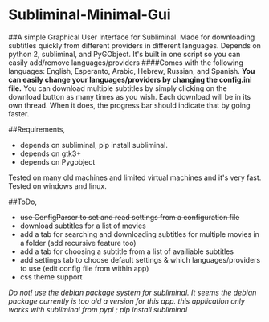 # Subliminal-Minimal-Gui

##A simple Graphical User Interface for Subliminal.
Made for downloading subtitles quickly from different providers in different languages.
Depends on python 2, subliminal, and PyGObject.
It's built in one script so you can easily add/remove languages/providers
####Comes with the following languages:
English, Esperanto, Arabic, Hebrew, Russian, and Spanish.
**You can easily change your languages/providers by changing the config.ini file.**
You can download multiple subtitles by simply clicking on the download button as many times as you wish. Each download will be in its own thread. When it does, the progress bar should indicate that by going faster.

##Requirements,
- depends on subliminal, pip install subliminal.
- depends on gtk3+
- depends on Pygobject

Tested on many old machines and limited virtual machines and it's very fast.
Tested on windows and linux.

##ToDo,
- ~~use ConfigParser to set and read settings from a configuration file~~
- download subtitles for a list of movies
- add a tab for searching and downloading subtitles for multiple movies in a folder (add recursive feature too)
- add a tab for choosing a subtitle from a list of availiable subtitles
- add settings tab to choose default settings & which languages/providers to use (edit config file from within app)
- css theme support

*Do not! use the debian package system for subliminal. It seems the debian package currently is too old a version for this app. this application only works with subliminal from pypi ; pip install subliminal*
